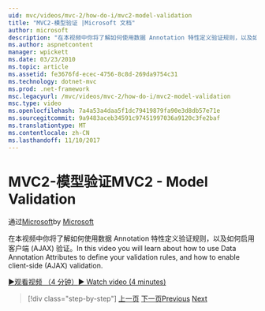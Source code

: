 ```yaml
---
uid: mvc/videos/mvc-2/how-do-i/mvc2-model-validation
title: "MVC2-模型验证 |Microsoft 文档"
author: microsoft
description: "在本视频中你将了解如何使用数据 Annotation 特性定义验证规则，以及如何启用客户端 (AJAX) 验证。"
ms.author: aspnetcontent
manager: wpickett
ms.date: 03/23/2010
ms.topic: article
ms.assetid: fe3676fd-ecec-4756-8c8d-269da9754c31
ms.technology: dotnet-mvc
ms.prod: .net-framework
msc.legacyurl: /mvc/videos/mvc-2/how-do-i/mvc2-model-validation
msc.type: video
ms.openlocfilehash: 7a4a53a4daa5f1dc79419879fa90e3d8db57e71e
ms.sourcegitcommit: 9a9483aceb34591c97451997036a9120c3fe2baf
ms.translationtype: MT
ms.contentlocale: zh-CN
ms.lasthandoff: 11/10/2017
---
```

<a name="mvc2---model-validation"></a><span data-ttu-id="5de04-103">MVC2-模型验证</span><span class="sxs-lookup"><span data-stu-id="5de04-103">MVC2 - Model Validation</span></span>
====================
<span data-ttu-id="5de04-104">通过[Microsoft](https://github.com/microsoft)</span><span class="sxs-lookup"><span data-stu-id="5de04-104">by [Microsoft](https://github.com/microsoft)</span></span>

<span data-ttu-id="5de04-105">在本视频中你将了解如何使用数据 Annotation 特性定义验证规则，以及如何启用客户端 (AJAX) 验证。</span><span class="sxs-lookup"><span data-stu-id="5de04-105">In this video you will learn about how to use Data Annotation Attributes to define your validation rules, and how to enable client-side (AJAX) validation.</span></span>

[<span data-ttu-id="5de04-106">&#9654;观看视频 （4 分钟）</span><span class="sxs-lookup"><span data-stu-id="5de04-106">&#9654; Watch video (4 minutes)</span></span>](https://channel9.msdn.com/Blogs/ASP-NET-Site-Videos/mvc2-model-validation)

>[!div class="step-by-step"]
<span data-ttu-id="5de04-107">[上一页](mvc2-stronglytyped-helpers.md)
[下一页](mvc2-template-customization.md)</span><span class="sxs-lookup"><span data-stu-id="5de04-107">[Previous](mvc2-stronglytyped-helpers.md)
[Next](mvc2-template-customization.md)</span></span>
